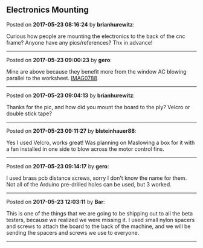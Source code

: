 ## Electronics Mounting
Posted on **2017-05-23 08:16:24** by **brianhurewitz**:

Curious how people are mounting the electronics to the back of the cnc frame? Anyone have any pics/references? Thx in advance!

---

Posted on **2017-05-23 09:00:23** by **gero**:

Mine are above because they benefit more from the window AC blowing parallel to the worksheet.   [IMAG0788](/images/m5/PK/m5PK_imag0788.jpg.jpg)

---

Posted on **2017-05-23 09:04:13** by **brianhurewitz**:

Thanks for the pic, and how did you mount the board to the ply? Velcro or double stick tape?

---

Posted on **2017-05-23 09:11:27** by **blsteinhauer88**:

Yes I used Velcro, works great!  Was planning on Maslowing a box for it with a fan installed in one side to blow across the motor control fins.

---

Posted on **2017-05-23 09:14:17** by **gero**:

I used brass pcb distance screws, sorry I don't know the name for them. Not all of the Arduino pre-drilled holes can be used, but 3 worked.

---

Posted on **2017-05-23 12:03:11** by **Bar**:

This is one of the things that we are going to be shipping out to all the beta testers, because we realized we were missing it. I used small nylon spacers and screws to attach the board to the back of the machine, and we will be sending the spacers and screws we use to everyone.

---

